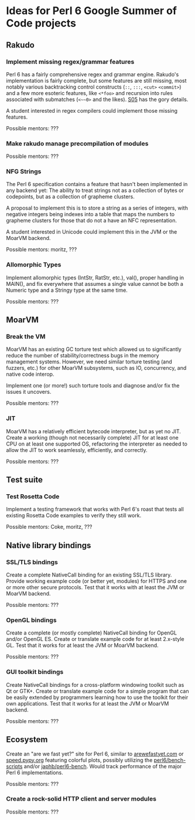 # Ideas for Perl 6 Google Summer of Code projects


## Rakudo

### Implement missing regex/grammar features

Perl 6 has a fairly comprehensive regex and grammar engine. Rakudo's
implementation is fairly complete, but some features are still missing,
most notably various backtracking control constructs (`::`, `:::`, `<cut>`
`<commit>`) and a few more esoteric features, like `<*foo>` and recursion
into rules associated with submatches (`<~~0>` and the likes).
[S05](http://perlcabal.org/syn/S05.html) has the gory details.

A student interested in regex compilers could implement those missing
features.

Possible mentors: ???

### Make rakudo manage precompilation of modules

Possible mentors: ???

### NFG Strings

The Perl 6 specification contains a feature that hasn't been implemented in
any backend yet: The ability to treat strings not as a collection of bytes or
codepoints, but as a collection of grapheme clusters.

A proposal to implement this is to store a string as a series of integers,
with negative integers being indexes into a table that maps the numbers to
grapheme clusters for those that do not a have an NFC representation.

A student interested in Unicode could implement this in the JVM or the MoarVM
backend.

Possible mentors: moritz, ???

### Allomorphic Types

Implement allomorphic types (IntStr, RatStr, etc.), val(), proper handling
in MAIN(), and fix everywhere that assumes a single value cannot be both a
Numeric type and a Stringy type at the same time.

Possible mentors: ???


## MoarVM

### Break the VM

MoarVM has an existing GC torture test which allowed us to significantly
reduce the number of stability/correctness bugs in the memory management
systems.  However, we need similar torture testing (and fuzzers, etc.) for
other MoarVM subsystems, such as IO, concurrency, and native code interop.

Implement one (or more!) such torture tools and diagnose and/or fix the
issues it uncovers.

Possible mentors: ???

### JIT

MoarVM has a relatively efficient bytecode interpreter, but as yet no JIT.
Create a working (though not necessarily complete) JIT for at least one
CPU on at least one supported OS, refactoring the interpreter as needed to
allow the JIT to work seamlessly, efficiently, and correctly. 

Possible mentors: ???


## Test suite

### Test Rosetta Code

Implement a testing framework that works with Perl 6's roast that tests all
existing Rosetta Code examples to verify they still work.

Possible mentors: Coke, moritz, ???


## Native library bindings

### SSL/TLS bindings

Create a complete NativeCall binding for an existing SSL/TLS library.
Provide working example code (or better yet, modules) for HTTPS and one or
more other secure protocols.  Test that it works with at least the JVM or
MoarVM backend.

Possible mentors: ???

### OpenGL bindings

Create a complete (or mostly complete) NativeCall binding for OpenGL and/or
OpenGL ES.  Create or translate example code for at least 2.x-style GL.
Test that it works for at least the JVM or MoarVM backend.

Possible mentors: ???

### GUI toolkit bindings

Create NativeCall bindings for a cross-platform windowing toolkit such as Qt
or GTK+.  Create or translate example code for a simple program that can be
easily extended by programmers learning how to use the toolkit for their own
applications.  Test that it works for at least the JVM or MoarVM backend.

Possible mentors: ???


## Ecosystem

Create an "are we fast yet?" site for Perl 6, similar to
[arewefastyet.com](http://arewefastyet.com/) or [speed.pypy.org](http://speed.pypy.org/)
featuring colorful plots, possibly utilizing the
[perl6/bench-scripts](https://github.com/perl6/bench-scripts)
and/or [japhb/perl6-bench](https://github.com/japhb/perl6-bench).
Would track performance of the major Perl 6 implementations.

Possible mentors: ???

### Create a rock-solid HTTP client and server modules

Possible mentors: ???
